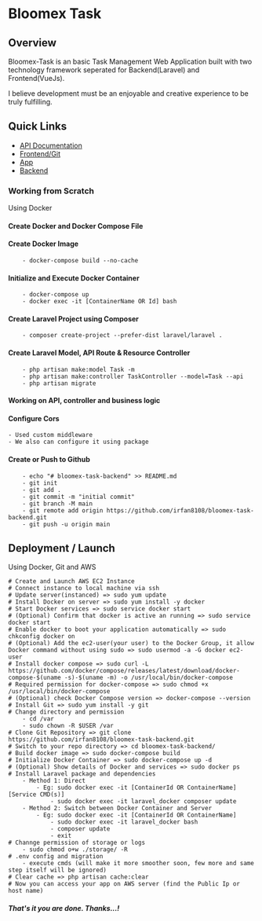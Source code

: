 ﻿# Bloomex Task

## Overview

Bloomex-Task is an basic Task Management Web Application built with two technology framework seperated for Backend(Laravel) and Frontend(VueJs).

I believe development must be an enjoyable and creative experience to be truly fulfilling.

## Quick Links

- [API Documentation](https://documenter.getpostman.com/view/2611803/2sA3BoZrF3)
- [Frontend/Git](https://github.com/irfan8108/bloomex-task-frontend.git)
- [App](http://amiss.in/bloomex)
- [Backend](http://54.253.70.47:8000/public)

### Working from Scratch

Using Docker

  #### Create Docker and Docker Compose File
  #### Create Docker Image
		- docker-compose build --no-cache
  #### Initialize and Execute Docker Container
		- docker-compose up
		- docker exec -it [ContainerName OR Id] bash
  #### Create Laravel Project using Composer
		- composer create-project --prefer-dist laravel/laravel .
  #### Create Laravel Model, API Route & Resource Controller
		- php artisan make:model Task -m
		- php artisan make:controller TaskController --model=Task --api
		- php artisan migrate

  #### Working on API, controller and business logic

  #### Configure Cors
    - Used custom middleware
    - We also can configure it using package

  #### Create or Push to Github
		- echo "# bloomex-task-backend" >> README.md
		- git init
		- git add .
		- git commit -m "initial commit"
		- git branch -M main
		- git remote add origin https://github.com/irfan8108/bloomex-task-backend.git
		- git push -u origin main

## Deployment / Launch

Using Docker, Git and AWS

	# Create and Launch AWS EC2 Instance
	# Connect instance to local machine via ssh
	# Update server(instanced) => sudo yum update
	# Install Docker on server => sudo yum install -y docker
	# Start Docker services => sudo service docker start
	# (Optional) Confirm that docker is active an running => sudo service docker start
	# Enable docker to boot your application automatically => sudo chkconfig docker on
	# (Optional) Add the ec2-user(your user) to the Docker Group, it allow Docker command without using sudo => sudo usermod -a -G docker ec2-user
	# Install docker compose => sudo curl -L https://github.com/docker/compose/releases/latest/download/docker-compose-$(uname -s)-$(uname -m) -o /usr/local/bin/docker-compose 
	# Required permission for docker-compose => sudo chmod +x /usr/local/bin/docker-compose
	# (Optional) check Docker Compose version => docker-compose --version
	# Install Git => sudo yum install -y git
	# Change directory and permission
		- cd /var
		- sudo chown -R $USER /var
	# Clone Git Repository => git clone https://github.com/irfan8108/bloomex-task-backend.git
	# Switch to your repo directory => cd bloomex-task-backend/
	# Build docker image => sudo docker-compose build
	# Initialize Docker Container => sudo docker-compose up -d
	# (Optional) Show details of Docker and services => sudo docker ps
	# Install Laravel package and dependencies
		- Method 1: Direct
			- Eg: sudo docker exec -it [ContainerId OR ContainerName] [Service CMD(s)]
				- sudo docker exec -it laravel_docker composer update
		- Method 2: Switch between Docker Container and Server
			- Eg: sudo docker exec -it [ContainerId OR ContainerName]
				- sudo docker exec -it laravel_docker bash
				- composer update
				- exit
	# Channge permission of storage or logs
		- sudo chmod o+w ./storage/ -R
	# .env config and migration
		- execute cmds (will make it more smoother soon, few more and same step itself will be ignored)
	# Clear cache => php artisan cache:clear
	# Now you can access your app on AWS server (find the Public Ip or host name)

##### That's it you are done. Thanks...!
